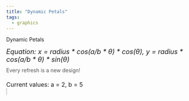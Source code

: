 ```yaml
---
title: "Dynamic Petals"
tags:
  - graphics
---
```


Dynamic Petals

<style>
        canvas {
            background-color: white;
            border: 1px solid #ccc;
        }
        .label {
            font-size: 16px;
            margin-bottom: 8px;
        }
        .equation {
            margin-top: 10px;
            font-size: 18px;
            font-style: italic;
        }
        .design-note {
            margin-top: 10px;
            font-size: 14px;
            color: #555;
        }
        .parameter-labels {
            margin-top: 20px;
            font-size: 16px;
        }
</style>

<div class="equation">
        Equation: x = radius * cos(a/b * θ) * cos(θ), y = radius * cos(a/b * θ) * sin(θ)
</div>

<div class="design-note">
        Every refresh is a new design!
</div>

<div class="parameter-labels">
        Current values: a = <span id="a-value">2</span>, b = <span id="b-value">5</span>
</div>
<canvas id="simple_petal" width="600" height="600"></canvas>
<script>
    // Function to generate random integer between min and max (inclusive)
    function getRandomInt(min, max) {
        return Math.floor(Math.random() * (max - min + 1)) + min;
    }
    
    // Create a gradient palette from red to blue
    const gradientColors = [];
    for (let i = 0; i < 16; i++) {
        const r = 255 - Math.floor(255 * (i / 15));  // Red fades out
        const g = 0;  // No green component
        const b = Math.floor(255 * (i / 15));  // Blue fades in
        gradientColors.push(`rgb(${r},${g},${b})`);
    }
    
    // Function to draw the Petal graphics on the provided canvas
    function drawPetalGraphics(canvas, radius, a, b) {
        const ctx = canvas.getContext('2d');
        const centerX = canvas.width / 2;
        const centerY = canvas.height / 2;
        let counter = 0;
        const points = [];
        
        ctx.clearRect(0, 0, canvas.width, canvas.height);
        ctx.lineWidth = 1;
        ctx.beginPath();
    
        for (let theta = 0; theta <= 2 * Math.PI * b; theta += 2 * Math.PI /30/a) {
            ctx.strokeStyle = gradientColors[counter % gradientColors.length];
            counter++;
    
            let x = radius * Math.cos(a / b * theta) * Math.cos(theta) + centerX;
            let y = radius * Math.cos(a / b * theta) * Math.sin(theta) + centerY;
    
            if (theta === 0) {
                ctx.moveTo(x, y);
            } else {
                ctx.lineTo(x, y);
            }
            points.push({x, y});
        }
        ctx.closePath();
        ctx.stroke();
        return (points);
    }
    
    document.addEventListener("contextmenu", function(event) { event.preventDefault(); });
    
    const canvas = document.getElementById('simple_petal');
    const ctx = canvas.getContext('2d');
    const nPoints = 120;
    let step = 1;
    
    function drawPoints(points) {
        ctx.clearRect(0, 0, canvas.width, canvas.height);
        ctx.fillStyle = 'blue';
    
        points.forEach((point, index) => {
            ctx.beginPath();
            ctx.arc(point.x, point.y, 3, 0, 2 * Math.PI);
            ctx.fill();
        });
    }
    
    function drawLines(points, step) {
        ctx.strokeStyle = 'blue';
    
        for (let i = 0; i < points.length; i++) {
            const j = (i + step) % points.length;
            ctx.beginPath();
            ctx.moveTo(points[i].x, points[i].y);
            ctx.lineTo(points[j].x, points[j].y);
            ctx.stroke();
        }
    }
    
    let a = 2;
    let b = 5;
    
    function updateLabels() {
        document.getElementById('a-value').textContent = a;
        document.getElementById('b-value').textContent = b;
    }
    
    function animate() {
        if (step == 59) {
            a = getRandomInt(1, 15);
            b = getRandomInt(1, 15);
            updateLabels();
        }
        const points = drawPetalGraphics(canvas, radius, a, b);
        drawLines(points, step);
        step = (step % (60 - 1)) + 1; // Increment step from 1 to 59
        setTimeout(animate, 200); // Control animation speed
    }
    
    const radius = 280;
    animate();
</script>
